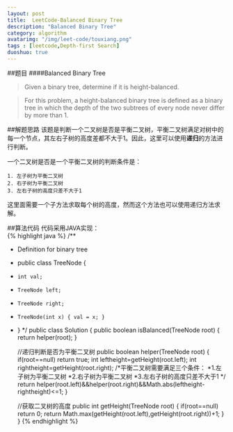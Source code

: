 ```yaml
---
layout: post
title:  LeetCode-Balanced Binary Tree
description: "Balanced Binary Tree"
category: algorithm
avatarimg: "/img/leet-code/touxiang.png"
tags : [leetcode,Depth-first Search]
duoshuo: true
---
```

##题目
####Balanced Binary Tree
>Given a binary tree, determine if it is height-balanced.

>For this problem, a height-balanced binary tree is defined as a binary tree in which the depth of the two subtrees of every node never differ by more than 1.

<!-- more -->
	
##解题思路
该题是判断一个二叉树是否是平衡二叉树，平衡二叉树满足对树中的每一个节点，其左右子树的高度差都不大于1。因此，这里可以使用**递归**的方法进行判断。

一个二叉树是否是一个平衡二叉树的判断条件是：

	1. 左子树为平衡二叉树
	2. 右子树为平衡二叉树
	3. 左右子树的高度只差不大于1

这里面需要一个子方法求取每个树的高度，然而这个方法也可以使用递归方法求解。

##算法代码
代码采用JAVA实现：  
{% highlight java %}
/**
 * Definition for binary tree
 * public class TreeNode {
 *     int val;
 *     TreeNode left;
 *     TreeNode right;
 *     TreeNode(int x) { val = x; }
 * }
 */
public class Solution {
    public boolean isBalanced(TreeNode root) {
        return helper(root);
    }

    //递归判断是否为平衡二叉树
    public boolean helper(TreeNode root)
    {
    	if(root==null)
    		return true;
    	int leftheight=getHeight(root.left);
    	int rightheight=getHeight(root.right);
    	/*平衡二叉树需要满足三个条件：
		*1.左子树为平衡二叉树
		*2.右子树为平衡二叉树
		*3.左右子树的高度只差不大于1
		*/
    	return helper(root.left)&&helper(root.right)&&Math.abs(leftheight-rightheight)<=1;
    }

    //获取二叉树的高度
    public int getHeight(TreeNode root)
    {
    	if(root==null)
    		return 0;
    	return Math.max(getHeight(root.left),getHeight(root.right))+1;
    }
}
{% endhighlight %}




